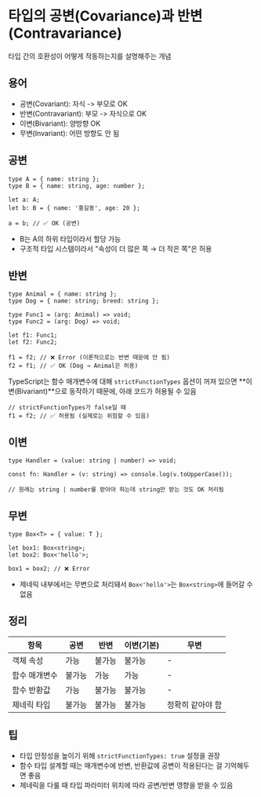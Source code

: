 # 타입의 공변(Covariance)과 반변(Contravariance)

타입 간의 호환성이 어떻게 작동하는지를 설명해주는 개념

## 용어

- 공변(Covariant): 자식 -> 부모로 OK
- 반변(Contravariant): 부모 -> 자식으로 OK
- 이변(Bivariant): 양방향 OK
- 무변(Invariant): 어떤 방향도 안 됨

## 공변

```
type A = { name: string };
type B = { name: string, age: number };

let a: A;
let b: B = { name: '홍길동', age: 20 };

a = b; // ✅ OK (공변)
```

- B는 A의 하위 타입이라서 할당 가능
- 구조적 타입 시스템이라서 "속성이 더 많은 쪽 → 더 적은 쪽"은 허용

## 반변

```
type Animal = { name: string };
type Dog = { name: string; breed: string };

type Func1 = (arg: Animal) => void;
type Func2 = (arg: Dog) => void;

let f1: Func1;
let f2: Func2;

f1 = f2; // ❌ Error (이론적으로는 반변 때문에 안 됨)
f2 = f1; // ✅ OK (Dog → Animal은 허용)
```

TypeScript는 함수 매개변수에 대해 `strictFunctionTypes` 옵션이 꺼져 있으면 **이변(Bivariant)**으로 동작하기 때문에, 아래 코드가 허용될 수 있음

```
// strictFunctionTypes가 false일 때
f1 = f2; // ✅ 허용됨 (실제로는 위험할 수 있음)
```

## 이변

```
type Handler = (value: string | number) => void;

const fn: Handler = (v: string) => console.log(v.toUpperCase());

// 원래는 string | number를 받아야 하는데 string만 받는 것도 OK 처리됨
```

## 무변

```
type Box<T> = { value: T };

let box1: Box<string>;
let box2: Box<'hello'>;

box1 = box2; // ❌ Error
```

- 제네릭 내부에서는 무변으로 처리돼서 `Box<'hello'>`는 `Box<string>`에 들어갈 수 없음

## 정리

| 항목 | 공변 | 반변 | 이변(기본) | 무변 |
|--|--|--|--|--|
| 객체 속성 | 가능 | 불가능 | 불가능 | - |
| 함수 매개변수 | 불가능 | 가능 | 가능 | - |
| 함수 반환값 | 가능 | 불가능 | 불가능 | -  |
| 제네릭 타입 | 불가능 | 불가능 | 불가능 | 정확히 같아야 함 |

## 팁

- 타입 안정성을 높이기 위해 `strictFunctionTypes: true` 설정을 권장
- 함수 타입 설계할 때는 매개변수에 반변, 반환값에 공변이 적용된다는 걸 기억해두면 좋음
- 제네릭을 다룰 때 타입 파라미터 위치에 따라 공변/반변 영향을 받을 수 있음
